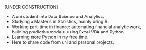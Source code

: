 [UNDER CONSTRUCTION]

- A uni student into Data Science and Analytics.
- Studying a Master's in Statistics, mainly using R.
- Working part-time in finance: automating financial analytic work, building predictive models, using Excel VBA and Python.
- Learning more Python in my free time.
- Here to share code from uni and personal projects.

<!---
xiancaicai/xiancaicai is a ✨ special ✨ repository because its `README.md` (this file) appears on your GitHub profile.
You can click the Preview link to take a look at your changes.
--->
